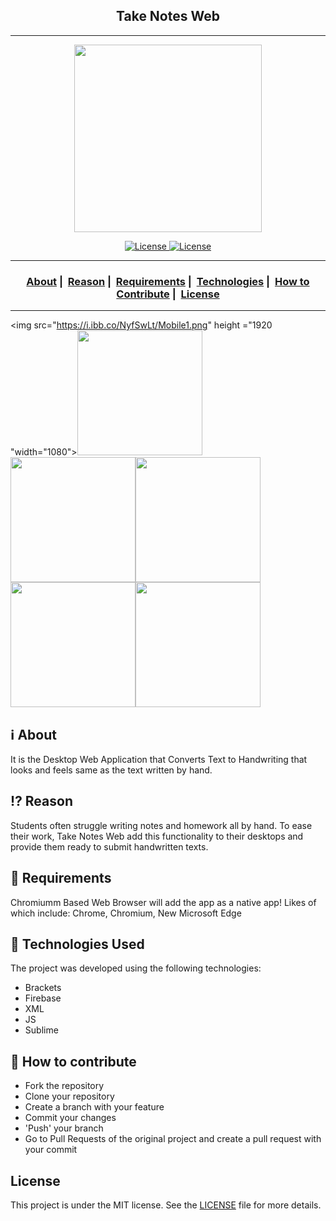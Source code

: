 <h2 align="center">Take Notes Web</h2>

___
<p align="center">
  <img src="https://i.ibb.co/7Xp5p4m/TN-Web-Icon-1.png" width="300" heigth="300"\>
</p>

<p align="center">
  <a href = "https://opensource.org/">
    <img alt="License" src="https://badges.frapsoft.com/os/v2/open-source.svg?v=103">
  </a>
  <a href="LICENSE">
    <img alt="License" src="https://img.shields.io/badge/License-MIT-success.svg">
  </a>
</p>

___

<h3 align="center">
  <a href="#information_source-about">About</a>&nbsp;|&nbsp;
  <a href="#interrobang-reason">Reason</a>&nbsp;|&nbsp;
  <a href="#seedling-requirements">Requirements</a>&nbsp;|&nbsp;
  <a href="#rocket-technologies-used">Technologies</a>&nbsp;|&nbsp;
  <a href="#link-how-to-contribute">How to Contribute</a>&nbsp;|&nbsp;
  <a href="#license">License</a>
</h3>

___
<img src="https://i.ibb.co/NyfSwLt/Mobile1.png" height ="1920 "width="1080"><img src="https://i.ibb.co/LpmqVBs/Mobile2.png" width="200"><img src="https://i.ibb.co/yBrr8db/3.png" width="200"><img src="https://i.ibb.co/7nsNbYr/4.png" width="200"><img src="https://i.ibb.co/SscdVFz/ocr.png" width="200"><img src="https://i.ibb.co/bPz4SB6/Mobile5.png" width="200"> 

## :information_source: About

It is the Desktop Web Application that Converts Text to Handwriting that looks and feels same as the text written by hand.

## :interrobang: Reason

Students often struggle writing notes and homework all by hand. To ease their work, Take Notes Web add this functionality to their desktops and provide them ready to submit handwritten texts.

## :seedling: Requirements

Chromiumm Based Web Browser will add the app as a native app!
Likes of which include: Chrome, Chromium, New Microsoft Edge

## :rocket: Technologies Used

The project was developed using the following technologies:
- Brackets
- Firebase
- XML
- JS
- Sublime

## :link: How to contribute 

- Fork the repository
- Clone your repository
- Create a branch with your feature
- Commit your changes
- 'Push' your branch
- Go to Pull Requests of the original project and create a pull request with your commit

## License

This project is under the MIT license. See the [LICENSE](LICENSE) file for more details.
